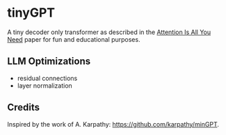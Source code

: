 # tinyGPT
A tiny decoder only transformer as described in the [Attention Is All You Need](https://arxiv.org/abs/1706.03762) paper for fun and educational purposes.

## LLM Optimizations
- residual connections
- layer normalization

## Credits

Inspired by the work of A. Karpathy: https://github.com/karpathy/minGPT.
